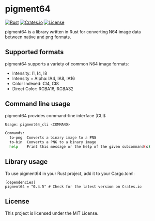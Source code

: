 # pigment64

[![Rust](https://github.com/decompals/pigment64/actions/workflows/rust.yml/badge.svg)](https://github.com/decompals/pigment64/actions/workflows/rust.yml)
[![Crates.io](https://img.shields.io/crates/v/pigment64.svg)](https://crates.io/crates/pigment64)
[![License](https://img.shields.io/badge/license-MIT-blue.svg)](https://github.com/decompals/pigment64/blob/master/LICENSE)

pigment64 is a library written in Rust for converting N64 image data between native and png formats.

## Supported formats
pigment64 supports a variety of common N64 image formats:

- Intensity: I1, I4, I8
- Intensity + Alpha: IA4, IA8, IA16
- Color Indexed: CI4, CI8
- Direct Color: RGBA16, RGBA32

## Command line usage

pigment64 provides command-line interface (CLI):

```bash
Usage: pigment64_cli <COMMAND>

Commands:
  to-png  Converts a binary image to a PNG
  to-bin  Converts a PNG to a binary image
  help    Print this message or the help of the given subcommand(s)
```

## Library usage

To use pigment64 in your Rust project, add it to your Cargo.toml:
```ini, TOML
[dependencies]
pigment64 = "0.4.5" # Check for the latest version on Crates.io
```

## License

This project is licensed under the MIT License.